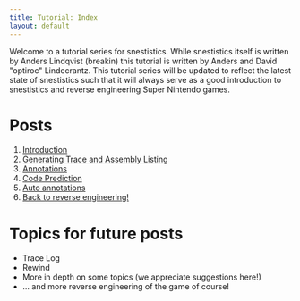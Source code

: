 ```yaml
---
title: Tutorial: Index
layout: default
---
```

Welcome to a tutorial series for snestistics. While snestistics itself is written by Anders Lindqvist (breakin) this tutorial is written by Anders and David "optiroc" Lindecrantz. This tutorial series will be updated to reflect the latest state of snestistics such that it will always serve as a good introduction to snestistics and reverse engineering Super Nintendo games.

Posts
=====

1. [Introduction](tutorial-intro)
2. [Generating Trace and Assembly Listing](tutorial-first-asm)
3. [Annotations](tutorial-annotations)
4. [Code Prediction](tutorial-predict)
5. [Auto annotations](tutorial-auto)
6. [Back to reverse engineering!](tutorial-re1)

Topics for future posts
=======================
* Trace Log
* Rewind
* More in depth on some topics (we appreciate suggestions here!)
* ... and more reverse engineering of the game of course!
